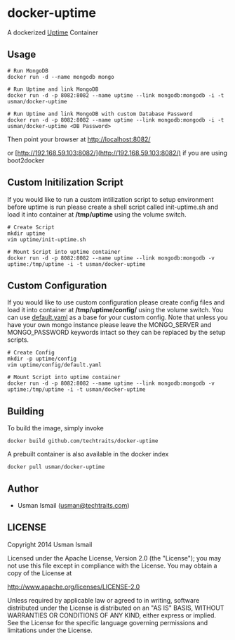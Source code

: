 docker-uptime
=============

A dockerized [Uptime](https://github.com/fzaninotto/uptime) Container

## Usage

```
# Run MongoDB
docker run -d --name mongodb mongo

# Run Uptime and link MongoDB
docker run -d -p 8082:8082 --name uptime --link mongodb:mongodb -i -t usman/docker-uptime

# Run Uptime and link MongoDB with custom Database Password
docker run -d -p 8082:8082 --name uptime --link mongodb:mongodb -i -t usman/docker-uptime <DB Password>
```
Then point your browser at [http://localhost:8082/](http://localhost:8082/)

or [http://192.168.59.103:8082/](http://192.168.59.103:8082/) if you are using boot2docker

## Custom Initilization Script

If you would like to run a custom intilization script to setup environment before uptime is run please create a shell script called init-uptime.sh and load it into container at __/tmp/uptime__ using the volume switch.

```
# Create Script
mkdir uptime
vim uptime/init-uptime.sh

# Mount Script into uptime container
docker run -d -p 8082:8082 --name uptime --link mongodb:mongodb -v uptime:/tmp/uptime -i -t usman/docker-uptime
```

## Custom Configuration

If you would like to use custom configuration please create config files and load it into container at __/tmp/uptime/config/__ using the volume switch. You can use [default.yaml](https://github.com/techtraits/docker-uptime/blob/master/default.yaml) as a base for your custom config. Note that unless you have your own mongo instance please leave the MONGO_SERVER and MONGO_PASSWORD keywords intact so they can be replaced by the setup scripts. 

```
# Create Config
mkdir -p uptime/config
vim uptime/config/default.yaml

# Mount Script into uptime container
docker run -d -p 8082:8082 --name uptime --link mongodb:mongodb -v uptime:/tmp/uptime -i -t usman/docker-uptime
```

## Building

To build the image, simply invoke

    docker build github.com/techtraits/docker-uptime

A prebuilt container is also available in the docker index

    docker pull usman/docker-uptime
    
## Author

  * Usman Ismail (<usman@techtraits.com>)

## LICENSE

Copyright 2014 Usman Ismail

Licensed under the Apache License, Version 2.0 (the "License");
you may not use this file except in compliance with the License.
You may obtain a copy of the License at

  http://www.apache.org/licenses/LICENSE-2.0

Unless required by applicable law or agreed to in writing, software
distributed under the License is distributed on an "AS IS" BASIS,
WITHOUT WARRANTIES OR CONDITIONS OF ANY KIND, either express or implied.
See the License for the specific language governing permissions and
limitations under the License.
    

